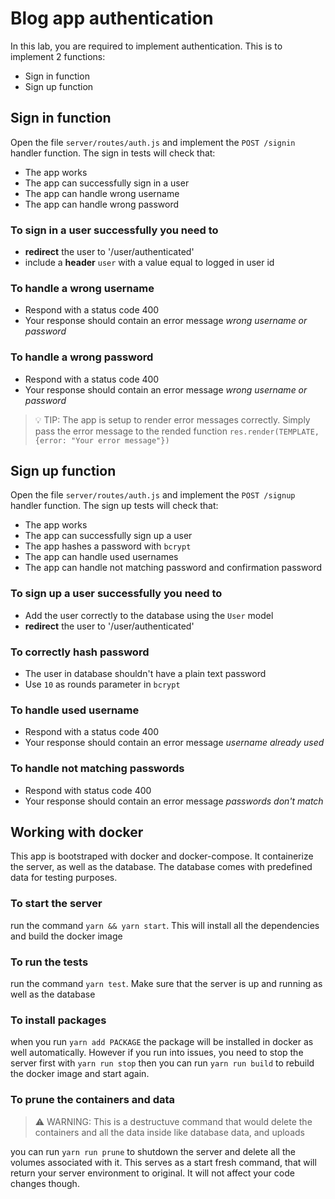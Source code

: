 # Blog app authentication

In this lab, you are required to implement authentication. This is to implement 2 functions:

- Sign in function
- Sign up function

## Sign in function

Open the file `server/routes/auth.js` and implement the `POST /signin` handler function. The sign in tests will check that:

- The app works
- The app can successfully sign in a user
- The app can handle wrong username
- The app can handle wrong password

### To sign in a user successfully you need to

- **redirect** the user to '/user/authenticated'
- include a **header** `user` with a value equal to logged in user id

### To handle a wrong username

- Respond with a status code 400
- Your response should contain an error message _wrong username or password_

### To handle a wrong password

- Respond with a status code 400
- Your response should contain an error message _wrong username or password_

> 💡 TIP: The app is setup to render error messages correctly. Simply pass the error message to the rended function `res.render(TEMPLATE, {error: "Your error message"})`

## Sign up function

Open the file `server/routes/auth.js` and implement the `POST /signup` handler function. The sign up tests will check that:

- The app works
- The app can successfully sign up a user
- The app hashes a password with `bcrypt`
- The app can handle used usernames
- The app can handle not matching password and confirmation password

### To sign up a user successfully you need to

- Add the user correctly to the database using the `User` model
- **redirect** the user to '/user/authenticated'

### To correctly hash password

- The user in database shouldn't have a plain text password
- Use `10` as rounds parameter in `bcrypt`

### To handle used username

- Respond with a status code 400
- Your response should contain an error message _username already used_

### To handle not matching passwords

- Respond with status code 400
- Your response should contain an error message _passwords don't match_

## Working with docker

This app is bootstraped with docker and docker-compose. It containerize the server, as well as the database. The database comes with predefined data for testing purposes.

### To start the server

run the command `yarn && yarn start`. This will install all the dependencies and build the docker image

### To run the tests

run the command `yarn test`. Make sure that the server is up and running as well as the database

### To install packages

when you run `yarn add PACKAGE` the package will be installed in docker as well automatically. However if you run into issues, you need to stop the server first with `yarn run stop` then you can run `yarn run build` to rebuild the docker image and start again.

### To prune the containers and data

> ⚠️ WARNING: This is a destructuve command that would delete the containers and all the data inside like database data, and uploads

you can run `yarn run prune` to shutdown the server and delete all the volumes associated with it. This serves as a start fresh command, that will return your server environment to original. It will not affect your code changes though.
